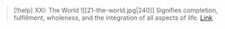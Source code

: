 > [!help]  XXI: The World
> ![[21-the-world.jpg|240]]
> Signifies completion, fulfillment, wholeness, and the integration of all aspects of life.
> [Link](https://www.dailytarotdraw.com/the-world)